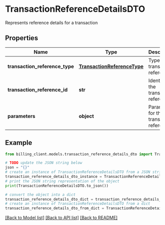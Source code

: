 # TransactionReferenceDetailsDTO

Represents reference details for a transaction

## Properties

Name | Type | Description | Notes
------------ | ------------- | ------------- | -------------
**transaction_reference_type** | [**TransactionReferenceType**](TransactionReferenceType.md) | Type of transaction reference | [optional] 
**transaction_reference_id** | **str** | Identifier of the transaction reference | [optional] 
**parameters** | **object** | Parameters for the transaction reference | [optional] 

## Example

```python
from billing_client.models.transaction_reference_details_dto import TransactionReferenceDetailsDTO

# TODO update the JSON string below
json = "{}"
# create an instance of TransactionReferenceDetailsDTO from a JSON string
transaction_reference_details_dto_instance = TransactionReferenceDetailsDTO.from_json(json)
# print the JSON string representation of the object
print(TransactionReferenceDetailsDTO.to_json())

# convert the object into a dict
transaction_reference_details_dto_dict = transaction_reference_details_dto_instance.to_dict()
# create an instance of TransactionReferenceDetailsDTO from a dict
transaction_reference_details_dto_from_dict = TransactionReferenceDetailsDTO.from_dict(transaction_reference_details_dto_dict)
```
[[Back to Model list]](../README.md#documentation-for-models) [[Back to API list]](../README.md#documentation-for-api-endpoints) [[Back to README]](../README.md)


